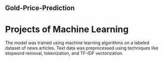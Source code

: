 ## Gold-Price-Prediction
# Projects of Machine Learning
The model was trained using machine learning algorithms on a labeled dataset of news articles.
Text data was preprocessed using techniques like stopword removal, tokenization, and TF-IDF vectorization.
